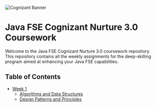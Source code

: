![Cognizant Banner](https://image-service-cdn.seek.com.au/1b1ca96afe7e79a292367d0fe55d90b283f4074d/a868bcb8fbb284f4e8301904535744d488ea93c1)
# Java FSE Cognizant Nurture 3.0 Coursework

Welcome to the Java FSE Cognizant Nurture 3.0 coursework repository. This repository contains all the weekly assignments for the deep-skilling program aimed at enhancing your Java FSE capabilities.

## Table of Contents
- [Week 1](#week-1)
  - [Algorithms and Data Structures](Week1/Data-Structures-and-Algorithms)
  - [Design Patterns and Principles](Week1/Design-Patterns-and-Principles)
